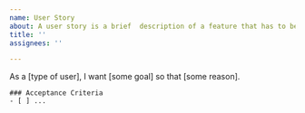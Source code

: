 ```yaml
---
name: User Story
about: A user story is a brief	description of a feature that has to be implemented from the perspective of the end user.
title: ''
assignees: ''

---
```


As a [type of user], I want [some goal] so that [some reason].

```[tasklist]
### Acceptance Criteria
- [ ] ...
```
